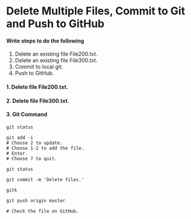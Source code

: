 # Delete Multiple Files, Commit to Git and Push to GitHub

#### Write steps to do the following
1. Delete an existing file File200.txt.
2. Delete an existing file File300.txt.
3. Commit to local git.
4. Push to GitHub.

#### 1. Delete file File200.txt.

#### 2. Delete file File300.txt.

#### 3. Git Command
	git status
	
	git add -i
	# Choose 2 to update.
	# Choose 1-2 to add the file.
	# Enter.
	# Choose 7 to quit.
	
	git status
	
	git commit -m 'Delete files.'
	
	gitk
	
	git push origin master
	
	# Check the file on GitHub.
